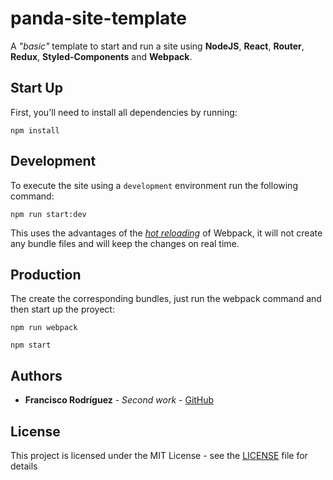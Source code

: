 # panda-site-template

A _"basic"_ template to start and run a site using **NodeJS**, **React**, **Router**, **Redux**, **Styled-Components** and **Webpack**.

## Start Up

First, you'll need to install all dependencies by running:

```
npm install
```

## Development

To execute the site using a ``development`` environment run the following command:

```
npm run start:dev
```
This uses the advantages of the [_hot reloading_](https://webpack.js.org/concepts/hot-module-replacement/) of Webpack, it will not create any bundle files and will keep the changes on real time.

## Production

The create the corresponding bundles, just run the webpack command and then start up the proyect:

```
npm run webpack
```
```
npm start
```

## Authors

* **Francisco Rodríguez** - *Second work* - [GitHub](https://github.com/pecadorcelestial/)

## License

This project is licensed under the MIT License - see the [LICENSE](LICENSE) file for details